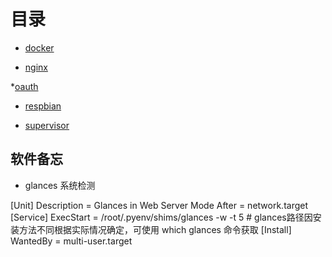 # 目录

* [docker](/服务器/docker.md)

* [nginx](/服务器/nginx.md)

*[oauth](/服务器/oauth.md)

* [respbian](/服务器/raspbian.md)

* [supervisor](/服务器/supervisor.md)


## 软件备忘

* glances 系统检测

[Unit]
Description = Glances in Web Server Mode
After = network.target
[Service]
ExecStart = /root/.pyenv/shims/glances  -w  -t  5  # glances路径因安装方法不同根据实际情况确定，可使用 which glances 命令获取
[Install]
WantedBy = multi-user.target